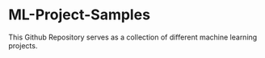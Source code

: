 # ML-Project-Samples

This Github Repository serves as a collection of different machine learning projects.
